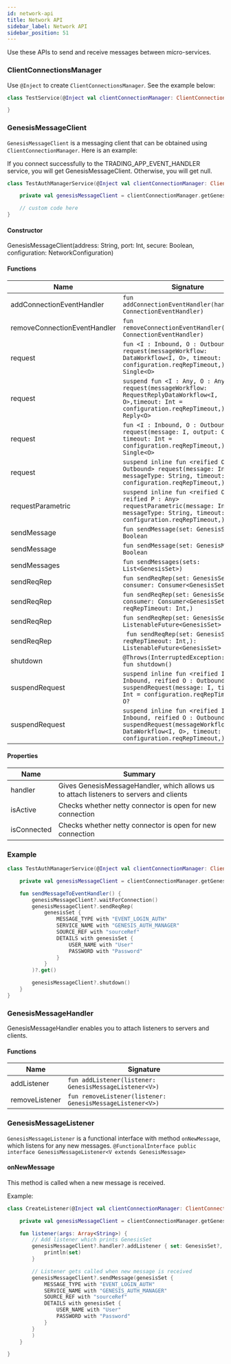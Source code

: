 ```yaml
---
id: network-api
title: Network API
sidebar_label: Network API
sidebar_position: 51
---
```


Use these APIs to send and receive messages between micro-services.

### ClientConnectionsManager

Use `@Inject` to create `ClientConnectionsManager`. See the example below:

```kotlin
class TestService(@Inject val clientConnectionManager: ClientConnectionsManager) {

}
```

### GenesisMessageClient
`GenesisMessageClient` is a messaging client that can be obtained using `ClientConnectionManager`.
Here is an example:


If you connect successfully to the TRADING_APP_EVENT_HANDLER service, you will get GenesisMessageClient. Otherwise, you will get null.


```kotlin
class TestAuthManagerService(@Inject val clientConnectionManager: ClientConnectionsManager) {

    private val genesisMessageClient = clientConnectionManager.getGenesisMessageClient("TRADING_APP_EVENT_HANDLER")

    // custom code here
}
```

#### Constructor

GenesisMessageClient(address: String, port: Int, secure: Boolean, configuration: NetworkConfiguration)

#### Functions

| Name | Signature |
| --- | --- |
| addConnectionEventHandler | `fun addConnectionEventHandler(handler: ConnectionEventHandler)` |
| removeConnectionEventHandler | `fun removeConnectionEventHandler(handler: ConnectionEventHandler)` |
| request | `fun <I : Inbound, O : Outbound> request(messageWorkflow: DataWorkflow<I, O>, timeout: Int = configuration.reqRepTimeout,): Single<O>` |
| request | `suspend fun <I : Any, O : Any> request(messageWorkflow: RequestReplyDataWorkflow<I, O>,timeout: Int = configuration.reqRepTimeout,): Reply<O>` |
| request | `fun <I : Inbound, O : Outbound> request(message: I, output: Class<O>, timeout: Int = configuration.reqRepTimeout,): Single<O>` |
| request | `suspend inline fun <reified O : Outbound> request(message: Inbound, messageType: String, timeout: Int = configuration.reqRepTimeout,): O` |
| requestParametric | `suspend inline fun <reified O, reified P : Any> requestParametric(message: Inbound, messageType: String, timeout: Int = configuration.reqRepTimeout,):` |
| sendMessage | `fun sendMessage(set: GenesisSet): Boolean` |
| sendMessage | `fun sendMessage(set: GenesisMessage): Boolean` |
| sendMessages | `fun sendMessages(sets: List<GenesisSet>)` |
| sendReqRep | `fun sendReqRep(set: GenesisSet, consumer: Consumer<GenesisSet>)` |
| sendReqRep | `fun sendReqRep(set: GenesisSet, consumer: Consumer<GenesisSet>, reqRepTimeout: Int,)` |
| sendReqRep | `fun sendReqRep(set: GenesisSet): ListenableFuture<GenesisSet>` |
| sendReqRep | ` fun sendReqRep(set: GenesisSet, reqRepTimeout: Int,): ListenableFuture<GenesisSet>` |
| shutdown | `@Throws(InterruptedException::class) fun shutdown()` |
| suspendRequest | `suspend inline fun <reified I : Inbound, reified O : Outbound> suspendRequest(message: I, timeout: Int = configuration.reqRepTimeout,): O?` |
| suspendRequest | `suspend inline fun <reified I : Inbound, reified O : Outbound> suspendRequest(messageWorkflow: DataWorkflow<I, O>, timeout: Int = configuration.reqRepTimeout,): O?` |

#### Properties

| Name | Summary |
|---|---|
| handler | Gives GenesisMessageHandler, which allows us to attach listeners to servers and clients |
| isActive | Checks whether netty connector is open for new connection |
| isConnected | Checks whether netty connector is open for new connection |

### Example

```kotlin
class TestAuthManagerService(@Inject val clientConnectionManager: ClientConnectionsManager) {

    private val genesisMessageClient = clientConnectionManager.getGenesisMessageClient("GENESIS_AUTH_MANAGER")

    fun sendMessageToEventHandler() {
        genesisMessageClient?.waitForConnection()
        genesisMessageClient?.sendReqRep(
            genesisSet {
                MESSAGE_TYPE with "EVENT_LOGIN_AUTH"
                SERVICE_NAME with "GENESIS_AUTH_MANAGER"
                SOURCE_REF with "sourceRef"
                DETAILS with genesisSet {
                    USER_NAME with "User"
                    PASSWORD with "Password"
                }
            }
        )?.get()

        genesisMessageClient?.shutdown()
    }
}
```

### GenesisMessageHandler

GenesisMessageHandler enables you to attach listeners to servers and clients.

#### Functions

| Name | Signature |
| --- | --- |
| addListener | `fun addListener(listener: GenesisMessageListener<V>)` |
| removeListener | `fun removeListener(listener: GenesisMessageListener<V>)` |

### GenesisMessageListener

`GenesisMessageListener` is a functional interface with method `onNewMessage`, which listens for any new messages.
`@FunctionalInterface
public interface GenesisMessageListener<V extends GenesisMessage>`

#### onNewMessage

This method is called when a new message is received.

Example:

```kotlin
class CreateListener(@Inject val clientConnectionManager: ClientConnectionsManager) {

    private val genesisMessageClient = clientConnectionManager.getGenesisMessageClient("GENESIS_AUTH_MANAGER")

    fun listener(args: Array<String>) {
        // Add listener which prints GenesisSet
        genesisMessageClient?.handler?.addListener { set: GenesisSet?, channel: GenesisChannel? ->
            println(set)
        }

        // Listener gets called when new message is received
        genesisMessageClient?.sendMessage(genesisSet {
            MESSAGE_TYPE with "EVENT_LOGIN_AUTH"
            SERVICE_NAME with "GENESIS_AUTH_MANAGER"
            SOURCE_REF with "sourceRef"
            DETAILS with genesisSet {
                USER_NAME with "User"
                PASSWORD with "Password"
            }
        }
        )
    }

}
```